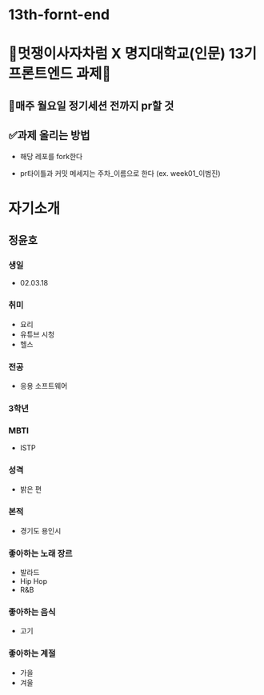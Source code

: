 # 13th-fornt-end

# 🦁멋쟁이사자차럼 X 명지대학교(인문) 13기 프론트엔드 과제🦁


## 📄매주 월요일 정기세션 전까지 pr할 것


## ✅과제 올리는 방법

* 해당 레포를 fork한다

* pr타이틀과 커밋 메세지는 주차_이름으로 한다 (ex. week01_이범진)

# 자기소개
## 정윤호

### 생일

* 02.03.18

### 취미

* 요리
* 유튜브 시청
* 헬스

### 전공

* 응용 소프트웨어

### 3학년

### MBTI

* ISTP

### 성격

* 밝은 편

### 본적

* 경기도 용인시

### 좋아하는 노래 장르

* 발라드
* Hip Hop
* R&B

### 좋아하는 음식

* 고기

### 좋아하는 계절

* 가을
* 겨울

